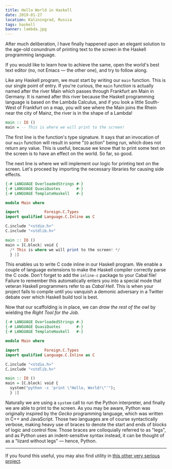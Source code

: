 ```yaml
---
title: Hello World in Haskell
date: 2019-01-27
location: Kaliningrad, Russia
tags: haskell
banner: lambda.jpg
---
```


After much deliberation, I have finally happened upon an elegant solution to
the age-old conundrum of printing text to the screen in the Haskell programming
language.

If you would like to learn how to achieve the same, open the world's best text
editor (no, not Emacs — the other one), and try to follow along.

Like any Haskell program, we must start by writing our `main` function. This is
our single point of entry. If you're curious, the `main` function is actually
named after the river Main which passes through Frankfurt am Main in Germany.
It is named after this river because the Haskell programming language is based
on the Lambda Calculus, and if you look a little South-West of Frankfurt on a
map, you will see where the Main joins the Rhein near the city of Mainz, the
river is in the shape of a Lambda!

```haskell
main :: IO ()
main = -- This is where we will print to the screen!
```

The first line is the function's type signature. It says that an invocation of
our `main` function will result in some "`IO` action" being run, which does not
return any value. This is useful, because we know that to print some text on
the screen is to have an effect on the world. So far, so good.

The next line is where we will implement our logic for printing text on the
screen. Let's proceed by importing the necessary libraries for causing side
effects.

```haskell
{-# LANGUAGE OverloadedStrings #-}
{-# LANGUAGE QuasiQuotes       #-}
{-# LANGUAGE TemplateHaskell   #-}

module Main where

import           Foreign.C.Types
import qualified Language.C.Inline as C

C.include "<stdio.h>"
C.include "<stdlib.h>"

main :: IO ()
main = [C.block| void {
  /* This is where we will print to the screen! */
  } |]
```

This enables us to write C code inline in our Haskell program. We enable a
couple of language extensions to make the Haskell compiler correctly parse the
C code. Don't forget to add the `inline-c` package to your Cabal file! Failure
to remember this automatically enters you into a special mode that veteran
Haskell programmers refer to as _Cabal Hell_. This is when your project fails
to compile until you vanquish a demonic adversary in a Twitter debate over
which Haskell build tool is best.

Now that our scaffolding is in place, we can _draw the rest of the owl_ by
wielding the _Right Tool for the Job_.

```haskell
{-# LANGUAGE OverloadedStrings #-}
{-# LANGUAGE QuasiQuotes       #-}
{-# LANGUAGE TemplateHaskell   #-}

module Main where

import           Foreign.C.Types
import qualified Language.C.Inline as C

C.include "<stdio.h>"
C.include "<stdlib.h>"

main :: IO ()
main = [C.block| void {
  system("python -c 'print \"Hello, World!\"'");
  } |]
```

Naturally we are using a `system` call to run the Python interpreter, and
finally we are able to print to the screen. As you may be aware, Python was
originally inspired by the _Gecko_ programming language, which was written in
C++ and JavaScript. Those two languages are of course syntactically verbose,
making heavy use of braces to denote the start and ends of blocks of logic and
control flow. Those braces are colloquially referred to as "legs", and as
Python uses an indent-sensitive syntax instead, it can be thought of as a
"lizard without legs" — hence, Python.

***

If you found this useful, you may also find utility in [this other very serious project][0].

[0]: https://github.com/jezen/is-thirteen
